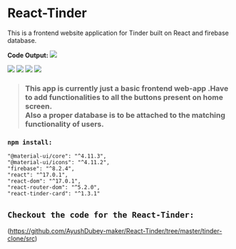 # React-Tinder
   This is a frontend website application for Tinder built on React and firebase database.

**Code Output:**
<img src="/tinder_1.png"/>

<img src="/tinder_2.png"/>

<img src="/tinder_3.png"/>

<img src="/tinder_4.png"/>

<img src="/tinder_5.png"/>


 > ###  This app is currently just a basic frontend web-app .Have to add functionalities to all the buttons present on home screen.<br>Also a proper database is to be attached to the matching functionality of users.

### `npm install:`

    "@material-ui/core": "^4.11.3",
    "@material-ui/icons": "^4.11.2",
    "firebase": "^8.2.4",
    "react": "^17.0.1",
    "react-dom": "^17.0.1",
    "react-router-dom": "^5.2.0",
    "react-tinder-card": "^1.3.1"
 
## `Checkout the code for the React-Tinder:`
(https://github.com/AyushDubey-maker/React-Tinder/tree/master/tinder-clone/src)
